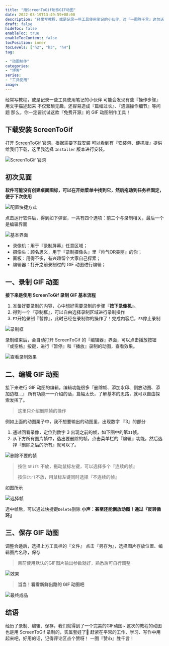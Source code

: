 ```yaml
---
title: "用ScreenToGif制作GIF动图"
date: 2022-03-19T13:49:59+08:00
description: "经常写教程，或是记录一些工具使用笔记的小伙伴，对『一图胜千言』这句话深有感触吧！来要试试这款『免费开源』的 GIF 动图制作工具吧！"
draft: false
hideToc: false
enableToc: true
enableTocContent: false
tocPosition: inner
tocLevels: ["h2", "h3", "h4"]
tag:

- "动图制作"
categories:
- "博客"
series:
- "工具使用"
image: 
---
```


经常写教程，或是记录一些工具使用笔记的小伙伴
可能会发现有些『操作步骤』用文字描述起来
不仅繁琐无趣，还容易造成『篇幅过长』、『遗漏操作细节』等问题
那么，你一定要试试这款『免费开源』的 GIF 动图制作工具！

## 下载安装 ScreenToGif

打开 [ScreenToGif 官网](https://www.screentogif.com/)，根据需要下载安装
可以看到有『安装包、便携版』提供给我们下载，这里我选择 `Installer` 版本进行安装。

![ScreenToGif 官网](https://s2.loli.net/2022/03/19/OUhTIy9VeimaQco.png)

## 初次见面

**软件可能没有创建桌面图标，可以在开始菜单中找到它，然后拖动到任务栏固定，便于下次使用**

![配置快捷方式](https://s2.loli.net/2022/03/19/Sve3rTGkw7IWDRm.gif)

点击运行软件后，得到如下弹窗，一共有四个选项：前三个与录制相关，最后一个是编辑界面

![基本界面](https://s2.loli.net/2022/03/19/mLBThzjgsiSZAV7.png)

- 录像机：用于『录制屏幕』任意区域；
- 摄像头：顾名思义，用于『录制摄像头』里『帅气OR美丽』的你；
- 画板：用得不多，有兴趣留个大家自己探索；
- 编辑器：打开之前录制过的 GIF 动图进行编辑；

## 一、录制 GIF 动图

**接下来是使用 ScreenToGif 录制 GIF 基本流程**

1. 准备好要录制的内容，心中想好需要录制的步骤『**按下录像机**』。
2. 得到一个『录制框』，可以自由选择录制区域进行录制操作
3. `F7`开始录制『暂停』，此时已经在录制你的操作了！完成内容后，`F8`停止录制

![录制框](https://s2.loli.net/2022/03/19/2rQLyk9aZcUIigK.gif)

录制结束后，会自动打开 ScreenToGif 的『编辑器』界面，可以点击播放按钮『或空格』按键，进行『暂停』和『播放』录制的动图，查看效果。

![查看录制效果](https://s2.loli.net/2022/03/19/OdvF5ih2p4PqLEX.gif)

## 二、编辑 GIF 动图

接下来进行 GIF 动图的编辑，编辑功能很多『删除帧、添加水印、倒放动图、添加边框...』
所有功能一一介绍的话，篇幅太长，了解基本的思路，就可以自由探索发挥了。

> 这里只介绍删除帧的操作

例如上面的动图栗子中，我不想要输出的动图里，出现数字 『3』的部分

1. 通过回看录像，定位到数字 3 出现之前的帧，如下图中的第`31`帧。
2. 从下方所有图片帧中，选出要删除的帧，点击菜单栏的『编辑』功能，然后选择『删除之后的所有』就可以了。

![删除不要的帧](https://s2.loli.net/2022/03/19/aSElkTf9iFxOm6U.gif)

> 按住 `Shift` 不放，拖动鼠标左键，可以选择多个『连续的帧』
>
> 按住`Ctrl`不放，用鼠标左键同时选择『不连续的帧』

如图所示

![选择帧](https://s2.loli.net/2022/03/19/tYoXpu7kza1g3vH.gif)

选中帧后，可以通过快捷键`Delete`删除
**小声：甚至还能倒放动图！通过『反转循环』**

## 三、保存 GIF 动图

调整合适后，选择上方工具栏的『文件』
点击『另存为』，选择图片存放位置、编辑图片名称，保存

> 目前使用默认的GIF图片输出参数就好，熟悉后可自行调整

![效果](https://s2.loli.net/2022/03/19/IuQGc2s8il1aSTz.gif)

>  **当当！看看新鲜出路的 GIF 动图吧**

![最终成品](https://s2.loli.net/2022/03/19/1FNOgr4m9cUPQni.gif)

## 结语

经历了录制、编辑、保存，我们就得到了一个完美的GIF动图~
这次的教程的动图也是用 ScreenToGif 录制的，实属套娃了🤣
赶紧在平常的工作、学习、写作中用起来吧，好用的话，记得评论区点个赞呀！
一图『赞👍』胜千言！



